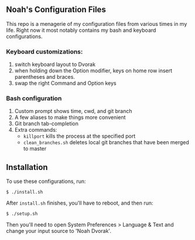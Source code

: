 Noah's Configuration Files
--------------------------

This repo is a menagerie of my configuration files from various times in my life.  Right now it most notably contains my bash and keyboard configurations.

### Keyboard customizations:

 1. switch keyboard layout to Dvorak
 2. when holding down the Option modifier, keys on home row insert parentheses and braces.
 3. swap the right Command and Option keys

### Bash configuration

 1. Custom prompt shows time, cwd, and git branch
 2. A few aliases to make things more convenient
 3. Git branch tab-completion
 4. Extra commands:
     - `killport` kills the process at the specified port
     - `clean_branches.sh` deletes local git branches that have been merged to master

## Installation

To use these configurations, run:

    $ ./install.sh

After `install.sh` finishes, you'll have to reboot, and then run:

    $ ./setup.sh

Then you'll need to open System Preferences > Language & Text and change your input source to 'Noah Dvorak'.
